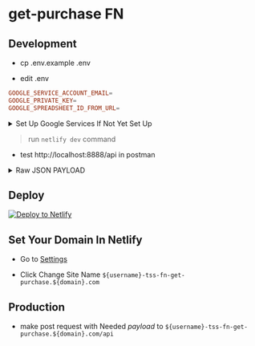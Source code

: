 # get-purchase FN

## Development

- cp .env.example .env

- edit .env

```toml
GOOGLE_SERVICE_ACCOUNT_EMAIL=
GOOGLE_PRIVATE_KEY=
GOOGLE_SPREADSHEET_ID_FROM_URL=
```

<details>
  <summary>Set Up Google Services If Not Yet Set Up</summary>
 
> [Create New Google Project](https://console.developers.google.com/projectcreate)

![pic-selected-200630-1220-20](https://user-images.githubusercontent.com/55337687/86083241-414ecf00-bacc-11ea-83a9-f93a44e06bf0.png)


> [Enable Google Spreadsheet API](https://console.developers.google.com/apis/library/sheets.googleapis.com)

![enable-google-api](https://user-images.githubusercontent.com/55337687/86082798-3a738c80-bacb-11ea-8d8d-350b80950566.png)


> [Select Your New Created Project](https://console.cloud.google.com/projectselector2/iam-admin/serviceaccounts)

![pic-selected-200630-1228-25](https://user-images.githubusercontent.com/55337687/86083583-482a1180-bacd-11ea-95f3-4387d52b7ea3.png)

- Create New Google Service Account

![pic-selected-200630-1229-33](https://user-images.githubusercontent.com/55337687/86083658-79a2dd00-bacd-11ea-95c9-d744b5ecf829.png)

- Fill Up Service Account Details

![pic-selected-200630-1232-27](https://user-images.githubusercontent.com/55337687/86083938-241b0000-bace-11ea-8794-2d0e5e886cc1.png)

- Add Role Owner

![pic-selected-200630-1236-01](https://user-images.githubusercontent.com/55337687/86084019-59bfe900-bace-11ea-86d6-900d57ce9668.png)

> Create New Secret KEY

![pic-selected-200630-1238-12](https://user-images.githubusercontent.com/55337687/86084128-a60b2900-bace-11ea-8618-cb7c174f37f5.png)

- Select JSON

![pic-selected-200630-1239-14](https://user-images.githubusercontent.com/55337687/86084226-dc48a880-bace-11ea-915c-8169c747dece.png)

- This will Download A JSON , Open that File which Will Contain GOOGLE_PRIVATE_KEY and GOOGLE_SERVICE_ACCOUNT_EMAIL

```js
{
  "private_key": "GOOGLE_PRIVATE_KEY", // COPY THIS AND PASTE TO YOU .env file
  "client_email": "GOOGLE_SERVICE_ACCOUNT_EMAIL", // COPY AND PASTE THIS TO YOUR .env file
}
```

> Get Google Spreadsheet ID

1. Go to this link: https://docs.google.com/spreadsheets/u/0/

2.  Create A New Spreadsheet

3. Check The URL and Copy URL Segment and Paste to GOOGLE_SPREADSHEET_ID_FROM_URL

```
https://docs.google.com/spreadsheets/d/COPY-THIS-URL-SEGMENT/edit#gid=0
```

> Grant Permission to GOOGLE_SERVICE_ACCOUNT_EMAIL

- Inside Your SpreadSheet ,Click Share Button , paste your GOOGLE_SERVICE_ACCOUNT_EMAIL

![share-to-google-email](https://user-images.githubusercontent.com/55337687/86082878-6858d100-bacb-11ea-93fc-0a40f2baf692.png)

</details>

> run `netlify dev` command

- test http://localhost:8888/api in postman


<details>
  <summary>Raw JSON PAYLOAD</summary>

```json
{
    "reference_no": "dh5zPAn"
}
```

- reference_no is required

- throws error when not found in sheet

- returns all data in specific row where reference_no is matched.

> **EXAMPLE JSON RESPONSE**
```json
{
    "reference_no":"dh5zPAn",
    "pm_link":"https://pm.link/test/test/dh5zPAn",
    "payment_id":"pay_fA1B2STsdJd1QoyfbaeUUun3",
    "paid":"yes",
    "date_paid":"2020-5-16",
    "mop":"GCash","currency":"PHP","net_amount":"971","fee":"29","payout_date":"2020-5-19","referral_code":"midascode","referral_fee":"97.1",
    "sent":"",
    "courier":"",
    "tracking_no":"",
    "received":"",
    "intangible":"no",
    "order_details":"This is an Example Paymongo Create Link On Checkout",
    "receiver_name":"Midas Code Breaker",
    "receiver_phone":"roo5xUi",
    "notes":"7CbbxoP",
    "delivery_address":"No Permanent Address",
    "payer_name":"Mongo Bean",
    "payer_email":"mrbean@gmail.com",
    "payer_phone":"9155609040",
    "billing_address":"12th floor The Trade and Financial Tower u1206 32nd street and 7th Avenue,Taguig Bonifacio Global City 1630, PH"
}
```

</details>

## Deploy
[![Deploy to Netlify](https://www.netlify.com/img/deploy/button.svg)](https://app.netlify.com/start/deploy?repository=https://github.com/thriftshop-fn/get-purchase)

## Set Your Domain In Netlify

- Go to [Settings](https://app.netlify.com/sites/tss-test/settings/general)

- Click Change Site Name `${username}-tss-fn-get-purchase.${domain}.com`

## Production

- make post request with Needed *payload* to `${username}-tss-fn-get-purchase.${domain}.com/api`


